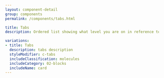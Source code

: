 ```yaml
---
layout: component-detail
group: components
permalink: /components/tabs.html

title: Tabs
description: Ordered list showing what level you are on in reference to the site

variations:
- title: Tabs
  description: tabs description
  styleModifier: c-tabs
  includeClassification: molecules
  includeCategory: 02-blocks
  includeName: card
---
```

